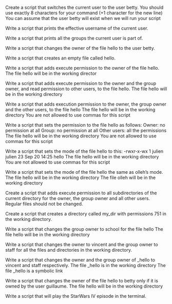 Create a script that switches the current user to the user betty.
You should use exactly 8 characters for your command (+1 character for the new line)
You can assume that the user betty will exist when we will run your script

Write a script that prints the effective username of the current user.

Write a script that prints all the groups the current user is part of.

Write a script that changes the owner of the file hello to the user betty.

Write a script that creates an empty file called hello.

Write a script that adds execute permission to the owner of the file hello.
The file hello will be in the working director

Write a script that adds execute permission to the owner and the group owner, and read permission to other users, to the file hello.
The file hello will be in the working directory

Write a script that adds execution permission to the owner, the group owner and the other users, to the file hello
The file hello will be in the working directory
You are not allowed to use commas for this script

Write a script that sets the permission to the file hello as follows:
Owner: no permission at all
Group: no permission at all
Other users: all the permissions
The file hello will be in the working directory You are not allowed to use commas for this script

Write a script that sets the mode of the file hello to this:
-rwxr-x-wx 1 julien julien 23 Sep 20 14:25 hello
The file hello will be in the working directory
You are not allowed to use commas for this script

Write a script that sets the mode of the file hello the same as olleh’s mode.
The file hello will be in the working directory
The file olleh will be in the working directory

Create a script that adds execute permission to all subdirectories of the current directory for the owner, the group owner and all other users.
Regular files should not be changed.


Create a script that creates a directory called my_dir with permissions 751 in the working directory.

Write a script that changes the group owner to school for the file hello
The file hello will be in the working directory

Write a script that changes the owner to vincent and the group owner to staff for all the files and directories in the working directory.

Write a script that changes the owner and the group owner of _hello to vincent and staff respectively.
The file _hello is in the working directory
The file _hello is a symbolic link

Write a script that changes the owner of the file hello to betty only if it is owned by the user guillaume.
The file hello will be in the working directory

Write a script that will play the StarWars IV episode in the terminal.
